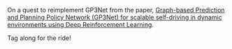 On a quest to reimplement GP3Net from the paper, [Graph-based Prediction and Planning Policy Network (GP3Net) for scalable self-driving in dynamic environments using Deep Reinforcement Learning](https://arxiv.org/abs/2312.05784).

Tag along for the ride!
